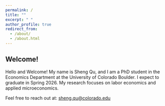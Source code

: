 ```yaml
---
permalink: /
title: ""
excerpt: " "
author_profile: true
redirect_from: 
  - /about/
  - /about.html
---
```


## Welcome!

Hello and Welcome! My name is Sheng Qu, and I am a PhD student in the Economics Department at the University of Colorado Boulder. I expect to graduate in Spring 2026. My research focuses on labor economics and applied microeconomics.

Feel free to reach out at: [sheng.qu@colorado.edu](mailto:sheng.qu@colorado.edu)
